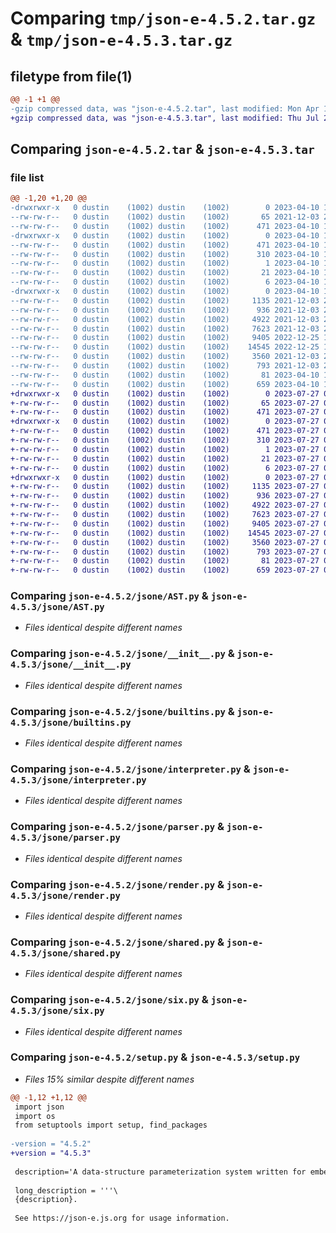 # Comparing `tmp/json-e-4.5.2.tar.gz` & `tmp/json-e-4.5.3.tar.gz`

## filetype from file(1)

```diff
@@ -1 +1 @@
-gzip compressed data, was "json-e-4.5.2.tar", last modified: Mon Apr 10 12:17:08 2023, max compression
+gzip compressed data, was "json-e-4.5.3.tar", last modified: Thu Jul 27 02:28:58 2023, max compression
```

## Comparing `json-e-4.5.2.tar` & `json-e-4.5.3.tar`

### file list

```diff
@@ -1,20 +1,20 @@
-drwxrwxr-x   0 dustin    (1002) dustin    (1002)        0 2023-04-10 12:17:08.048677 json-e-4.5.2/
--rw-rw-r--   0 dustin    (1002) dustin    (1002)       65 2021-12-03 22:39:01.000000 json-e-4.5.2/MANIFEST.in
--rw-rw-r--   0 dustin    (1002) dustin    (1002)      471 2023-04-10 12:17:08.048677 json-e-4.5.2/PKG-INFO
-drwxrwxr-x   0 dustin    (1002) dustin    (1002)        0 2023-04-10 12:17:08.044677 json-e-4.5.2/json_e.egg-info/
--rw-rw-r--   0 dustin    (1002) dustin    (1002)      471 2023-04-10 12:17:07.000000 json-e-4.5.2/json_e.egg-info/PKG-INFO
--rw-rw-r--   0 dustin    (1002) dustin    (1002)      310 2023-04-10 12:17:07.000000 json-e-4.5.2/json_e.egg-info/SOURCES.txt
--rw-rw-r--   0 dustin    (1002) dustin    (1002)        1 2023-04-10 12:17:07.000000 json-e-4.5.2/json_e.egg-info/dependency_links.txt
--rw-rw-r--   0 dustin    (1002) dustin    (1002)       21 2023-04-10 12:17:07.000000 json-e-4.5.2/json_e.egg-info/requires.txt
--rw-rw-r--   0 dustin    (1002) dustin    (1002)        6 2023-04-10 12:17:07.000000 json-e-4.5.2/json_e.egg-info/top_level.txt
-drwxrwxr-x   0 dustin    (1002) dustin    (1002)        0 2023-04-10 12:17:08.048677 json-e-4.5.2/jsone/
--rw-rw-r--   0 dustin    (1002) dustin    (1002)     1135 2021-12-03 22:39:01.000000 json-e-4.5.2/jsone/AST.py
--rw-rw-r--   0 dustin    (1002) dustin    (1002)      936 2021-12-03 22:39:01.000000 json-e-4.5.2/jsone/__init__.py
--rw-rw-r--   0 dustin    (1002) dustin    (1002)     4922 2021-12-03 22:39:01.000000 json-e-4.5.2/jsone/builtins.py
--rw-rw-r--   0 dustin    (1002) dustin    (1002)     7623 2021-12-03 22:39:01.000000 json-e-4.5.2/jsone/interpreter.py
--rw-rw-r--   0 dustin    (1002) dustin    (1002)     9405 2022-12-25 18:43:58.000000 json-e-4.5.2/jsone/parser.py
--rw-rw-r--   0 dustin    (1002) dustin    (1002)    14545 2022-12-25 18:43:58.000000 json-e-4.5.2/jsone/render.py
--rw-rw-r--   0 dustin    (1002) dustin    (1002)     3560 2021-12-03 22:39:01.000000 json-e-4.5.2/jsone/shared.py
--rw-rw-r--   0 dustin    (1002) dustin    (1002)      793 2021-12-03 22:39:01.000000 json-e-4.5.2/jsone/six.py
--rw-rw-r--   0 dustin    (1002) dustin    (1002)       81 2023-04-10 12:17:08.048677 json-e-4.5.2/setup.cfg
--rw-rw-r--   0 dustin    (1002) dustin    (1002)      659 2023-04-10 12:16:14.000000 json-e-4.5.2/setup.py
+drwxrwxr-x   0 dustin    (1002) dustin    (1002)        0 2023-07-27 02:28:58.861176 json-e-4.5.3/
+-rw-rw-r--   0 dustin    (1002) dustin    (1002)       65 2023-07-27 02:21:18.000000 json-e-4.5.3/MANIFEST.in
+-rw-rw-r--   0 dustin    (1002) dustin    (1002)      471 2023-07-27 02:28:58.861176 json-e-4.5.3/PKG-INFO
+drwxrwxr-x   0 dustin    (1002) dustin    (1002)        0 2023-07-27 02:28:58.857176 json-e-4.5.3/json_e.egg-info/
+-rw-rw-r--   0 dustin    (1002) dustin    (1002)      471 2023-07-27 02:28:58.000000 json-e-4.5.3/json_e.egg-info/PKG-INFO
+-rw-rw-r--   0 dustin    (1002) dustin    (1002)      310 2023-07-27 02:28:58.000000 json-e-4.5.3/json_e.egg-info/SOURCES.txt
+-rw-rw-r--   0 dustin    (1002) dustin    (1002)        1 2023-07-27 02:28:58.000000 json-e-4.5.3/json_e.egg-info/dependency_links.txt
+-rw-rw-r--   0 dustin    (1002) dustin    (1002)       21 2023-07-27 02:28:58.000000 json-e-4.5.3/json_e.egg-info/requires.txt
+-rw-rw-r--   0 dustin    (1002) dustin    (1002)        6 2023-07-27 02:28:58.000000 json-e-4.5.3/json_e.egg-info/top_level.txt
+drwxrwxr-x   0 dustin    (1002) dustin    (1002)        0 2023-07-27 02:28:58.861176 json-e-4.5.3/jsone/
+-rw-rw-r--   0 dustin    (1002) dustin    (1002)     1135 2023-07-27 02:21:18.000000 json-e-4.5.3/jsone/AST.py
+-rw-rw-r--   0 dustin    (1002) dustin    (1002)      936 2023-07-27 02:21:18.000000 json-e-4.5.3/jsone/__init__.py
+-rw-rw-r--   0 dustin    (1002) dustin    (1002)     4922 2023-07-27 02:21:18.000000 json-e-4.5.3/jsone/builtins.py
+-rw-rw-r--   0 dustin    (1002) dustin    (1002)     7623 2023-07-27 02:21:18.000000 json-e-4.5.3/jsone/interpreter.py
+-rw-rw-r--   0 dustin    (1002) dustin    (1002)     9405 2023-07-27 02:21:18.000000 json-e-4.5.3/jsone/parser.py
+-rw-rw-r--   0 dustin    (1002) dustin    (1002)    14545 2023-07-27 02:21:18.000000 json-e-4.5.3/jsone/render.py
+-rw-rw-r--   0 dustin    (1002) dustin    (1002)     3560 2023-07-27 02:21:18.000000 json-e-4.5.3/jsone/shared.py
+-rw-rw-r--   0 dustin    (1002) dustin    (1002)      793 2023-07-27 02:21:18.000000 json-e-4.5.3/jsone/six.py
+-rw-rw-r--   0 dustin    (1002) dustin    (1002)       81 2023-07-27 02:28:58.861176 json-e-4.5.3/setup.cfg
+-rw-rw-r--   0 dustin    (1002) dustin    (1002)      659 2023-07-27 02:27:49.000000 json-e-4.5.3/setup.py
```

### Comparing `json-e-4.5.2/jsone/AST.py` & `json-e-4.5.3/jsone/AST.py`

 * *Files identical despite different names*

### Comparing `json-e-4.5.2/jsone/__init__.py` & `json-e-4.5.3/jsone/__init__.py`

 * *Files identical despite different names*

### Comparing `json-e-4.5.2/jsone/builtins.py` & `json-e-4.5.3/jsone/builtins.py`

 * *Files identical despite different names*

### Comparing `json-e-4.5.2/jsone/interpreter.py` & `json-e-4.5.3/jsone/interpreter.py`

 * *Files identical despite different names*

### Comparing `json-e-4.5.2/jsone/parser.py` & `json-e-4.5.3/jsone/parser.py`

 * *Files identical despite different names*

### Comparing `json-e-4.5.2/jsone/render.py` & `json-e-4.5.3/jsone/render.py`

 * *Files identical despite different names*

### Comparing `json-e-4.5.2/jsone/shared.py` & `json-e-4.5.3/jsone/shared.py`

 * *Files identical despite different names*

### Comparing `json-e-4.5.2/jsone/six.py` & `json-e-4.5.3/jsone/six.py`

 * *Files identical despite different names*

### Comparing `json-e-4.5.2/setup.py` & `json-e-4.5.3/setup.py`

 * *Files 15% similar despite different names*

```diff
@@ -1,12 +1,12 @@
 import json
 import os
 from setuptools import setup, find_packages
 
-version = "4.5.2"
+version = "4.5.3"
 
 description='A data-structure parameterization system written for embedding context in JSON objects'
 
 long_description = '''\
 {description}.
 
 See https://json-e.js.org for usage information.
```

